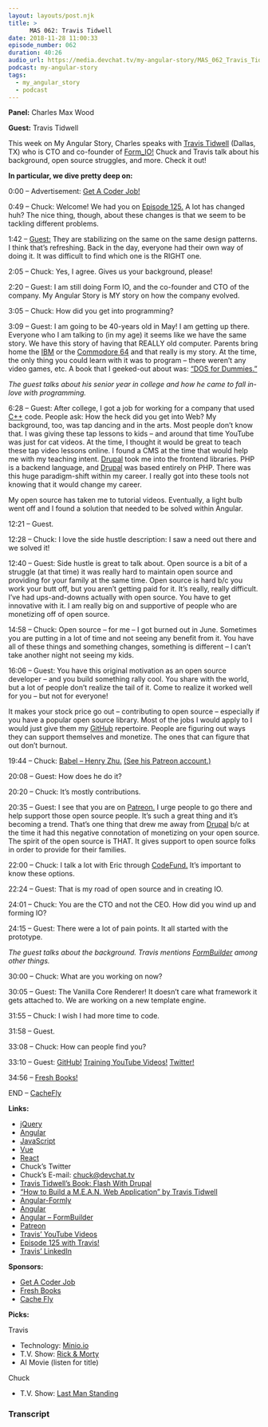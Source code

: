 ```yaml
---
layout: layouts/post.njk
title: >
      MAS 062: Travis Tidwell
date: 2018-11-28 11:00:33
episode_number: 062
duration: 40:26
audio_url: https://media.devchat.tv/my-angular-story/MAS_062_Travis_Tidwell.mp3
podcast: my-angular-story
tags: 
  - my_angular_story
  - podcast
---
```


 **Panel:** Charles Max Wood

**Guest:** Travis Tidwell

This week on My Angular Story, Charles speaks with [Travis Tidwell](https://twitter.com/softwaregnome?lang=en) (Dallas, TX) who is CTO and co-founder of [Form\_IO!](https://twitter.com/form_io?lang=en) Chuck and Travis talk about his background, open source struggles, and more. Check it out!

**In particular, we dive pretty deep on:**

0:00 – Advertisement: [Get A Coder Job!](https://devchat.tv/get-a-coder-job/)

0:49 – Chuck: Welcome! We had you on [Episode 125.](https://devchat.tv/adv-in-angular/aia-125-api-powered-components-for-severless-applications-with-travis-tidwell/) A lot has changed huh? The nice thing, though, about these changes is that we seem to be tackling different problems.

1:42 – [Guest:](https://github.com/travist) They are stabilizing on the same on the same design patterns. I think that’s refreshing. Back in the day, everyone had their own way of doing it. It was difficult to find which one is the RIGHT one.

2:05 – Chuck: Yes, I agree. Gives us your background, please!

2:20 – Guest: I am still doing Form IO, and the co-founder and CTO of the company. My Angular Story is MY story on how the company evolved.

3:05 – Chuck: How did you get into programming?

3:09 – Guest: I am going to be 40-years old in May! I am getting up there. Everyone who I am talking to (in my age) it seems like we have the same story. We have this story of having that REALLY old computer. Parents bring home the [IBM](https://www.ibm.com/us-en/?ar=1) or the [Commodore 64](http://oldcomputers.net/c64.html) and that really is my story. At the time, the only thing you could learn with it was to program – there weren’t any video games, etc. A book that I geeked-out about was: [“DOS for Dummies.”](https://www.amazon.com/DOS-Dummies-Dan-Gookin/dp/0764503618)

_The guest talks about his senior year in college and how he came to fall in-love with programming._

6:28 – Guest: After college, I got a job for working for a company that used [C++](http://www.cplusplus.com/doc/tutorial/) code. People ask: How the heck did you get into Web? My background, too, was tap dancing and in the arts. Most people don’t know that. I was giving these tap lessons to kids – and around that time YouTube was just for cat videos. At the time, I thought it would be great to teach these tap video lessons online. I found a CMS at the time that would help me with my teaching intent. [Drupal](https://www.drupal.org/about) took me into the frontend libraries. PHP is a backend language, and [Drupal](https://www.drupal.org/about) was based entirely on PHP. There was this huge paradigm-shift within my career. I really got into these tools not knowing that it would change my career.

My open source has taken me to tutorial videos. Eventually, a light bulb went off and I found a solution that needed to be solved within Angular.

12:21 – Guest.&nbsp;

12:28 – Chuck: I love the side hustle description: I saw a need out there and we solved it!

12:40 – Guest: Side hustle is great to talk about. Open source is a bit of a struggle (at that time) it was really hard to maintain open source and providing for your family at the same time. Open source is hard b/c you work your butt off, but you aren’t getting paid for it. It’s really, really difficult. I’ve had ups-and-downs actually with open source. You have to get innovative with it. I am really big on and supportive of people who are monetizing off of open source.

14:58 – Chuck: Open source – for me – I got burned out in June. Sometimes you are putting in a lot of time and not seeing any benefit from it. You have all of these things and something changes, something is different – I can’t take another night not seeing my kids.

16:06 – Guest: You have this original motivation as an open source developer – and you build something rally cool. You share with the world, but a lot of people don’t realize the tail of it. Come to realize it worked well for you – but not for everyone!

It makes your stock price go out – contributing to open source – especially if you have a popular open source library. Most of the jobs I would apply to I would just give them my [GitHub](https://github.com) repertoire. People are figuring out ways they can support themselves and monetize. The ones that can figure that out don’t burnout.

19:44 – Chuck: [Babel – Henry Zhu.](https://github.com/hzoo) [(See his Patreon account.)](https://www.patreon.com/henryzhu)

20:08 – Guest: How does he do it?

20:20 – Chuck: It’s mostly contributions.

20:35 – Guest: I see that you are on [Patreon.](https://www.patreon.com) I urge people to go there and help support those open source people. It’s such a great thing and it’s becoming a trend. That’s one thing that drew me away from [Drupal](https://www.drupal.org) b/c at the time it had this negative connotation of monetizing on your open source. The spirit of the open source is THAT. It gives support to open source folks in order to provide for their families.

22:00 – Chuck: I talk a lot with Eric through [CodeFund.](https://codesponsor.io) It’s important to know these options.

22:24 – Guest: That is my road of open source and in creating IO.

24:01 – Chuck: You are the CTO and not the CEO. How did you wind up and forming IO?

24:15 – Guest: There were a lot of pain points. It all started with the prototype.

_The guest talks about the background. Travis mentions_ [_FormBuilder_](https://angular.io/api/forms/FormBuilder) _among other things._

30:00 – Chuck: What are you working on now?

30:05 – Guest: The Vanilla Core Renderer! It doesn’t care what framework it gets attached to. We are working on a new template engine.&nbsp;

31:55 – Chuck: I wish I had more time to code.

31:58 – Guest.

33:08 – Chuck: How can people find you?

33:10 – Guest: [GitHub!](https://github.com/travist) [Training YouTube Videos!](https://www.youtube.com/user/travist349) [Twitter!](https://twitter.com/softwaregnome?lang=en)

34:56 – [Fresh Books!](https://www.freshbooks.com/?ref=ppc-fb&campaignid=717543354&adgroupid=51893696397&targetid=kwd-298507762065&crid=285105591548&dv=c&ntwk=g&source=GOOGLE&gclid=EAIaIQobChMIw9ygzoDB3gIVD0sNCh2zHQSlEAAYAiAAEgIltfD_BwE&gclsrc=aw.ds)

END – [CacheFly](https://www.cachefly.com)

**Links:**

- [jQuery](https://jquery.com)
- [Angular](https://angular.io)
- [JavaScript](https://www.google.com/search?client=safari&rls=en&q=javascript&ie=UTF-8&oe=UTF-8)
- [Vue](https://vuejs.org)
- [React](https://reactjs.org)
- Chuck’s Twitter
- Chuck’s E-mail: [chuck@devchat.tv](mailto:chuck@devchat.tv)
- [Travis Tidwell’s Book: Flash With Drupal](https://www.amazon.com/Flash-Drupal-Travis-Tidwell-ebook/dp/B0057WCS56/ref=as_li_ss_tl?ie=UTF8&linkCode=sl1&tag=devchattv-20&linkId=0d22859719a3b343c23e3b1ed976b359&language=en_US)
- [“How to Build a M.E.A.N. Web Application” by Travis Tidwell](http://travistidwell.com/blog/2015/01/20/how-to-build-a-mean-web-application/)
- [Angular-Formly](http://angular-formly.com/#!/)
- [Angular](https://angular.io)
- [Angular – FormBuilder](https://angular.io/api/forms/FormBuilder)
- [Patreon](https://www.patreon.com)
- [Travis’ YouTube Videos](https://www.youtube.com/user/travist349)
- [Episode 125 with Travis!](https://devchat.tv/adv-in-angular/aia-125-api-powered-components-for-severless-applications-with-travis-tidwell/)
- [Travis’ LinkedIn](https://www.linkedin.com/in/travistidwell)

**Sponsors:**

- [Get A Coder Job](https://devchat.tv/get-a-coder-job/)
- [Fresh Books](https://www.freshbooks.com)
- [Cache Fly](https://www.cachefly.com)

**Picks:**

Travis

- Technology: [Minio.io](https://www.minio.io)
- T.V. Show: [Rick & Morty](https://www.adultswim.com/videos/rick-and-morty)
- AI Movie (listen for title) 

Chuck

- T.V. Show: [Last Man Standing](https://twitter.com/LastManStanding?ref_src=twsrc%255Egoogle%257Ctwcamp%255Eserp%257Ctwgr%255Eauthor) 


### Transcript


